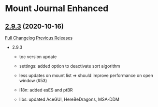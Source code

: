 # Mount Journal Enhanced

## [2.9.3](https://github.com/exochron/MountJournalEnhanced/tree/2.9.3) (2020-10-16)
[Full Changelog](https://github.com/exochron/MountJournalEnhanced/compare/2.9.2...2.9.3) [Previous Releases](https://github.com/exochron/MountJournalEnhanced/releases)

- 2.9.3  
    - toc version update  
    - settings: added option to deactivate sort algorithm  
    - less updates on mount list => should improve performance on open window (#53)  
    - i18n: added esES and ptBR  
    - libs: updated AceGUI, HereBeDragons, MSA-DDM  